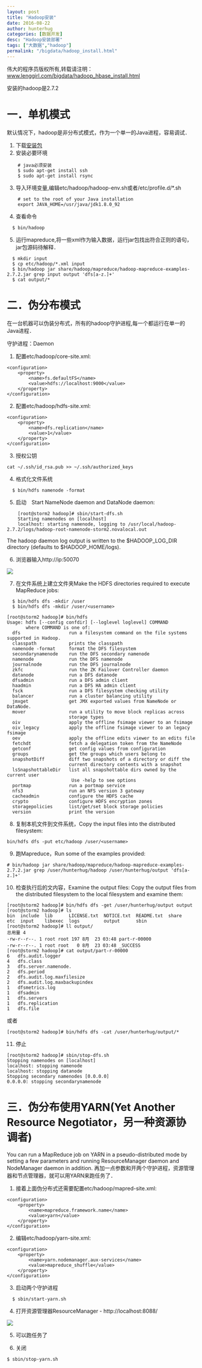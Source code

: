 ```yaml
---
layout: post  
title: "Hadoop安装"
date: 2016-08-22
author: hunterhug
categories: [数据开发]
desc: "Hadoop安装部署"
tags: ["大数据","hadoop"]
permalink: "/bigdata/hadoop_install.html"
--- 
```


伟大的程序员版权所有,转载请注明：www.lenggirl.com/bigdata/hadoop_hbase_install.html

安装的hadoop是2.7.2

# 一．单机模式
默认情况下，hadoop是非分布式模式，作为一个单一的Java进程，容易调试．

1. 下载[安装包](http://www.apache.org/dyn/closer.cgi/hadoop/common/)
2. 安装必要环境

```
    # java必须安装
    $ sudo apt-get install ssh
    $ sudo apt-get install rsync
```

3. 导入环境变量,编辑etc/hadoop/hadoop-env.sh或者/etc/profile.d/*.sh

```
    # set to the root of your Java installation
    export JAVA_HOME=/usr/java/jdk1.8.0_92
```

4. 查看命令

```
  $ bin/hadoop
```

5. 运行mapreduce,将一些xml作为输入数据，运行jar包找出符合正则的语句，jar包源码待解释．

```
  $ mkdir input
  $ cp etc/hadoop/*.xml input
  $ bin/hadoop jar share/hadoop/mapreduce/hadoop-mapreduce-examples-2.7.2.jar grep input output 'dfs[a-z.]+'
  $ cat output/*
```

# 二．伪分布模式
在一台机器可以伪装分布式，所有的hadoop守护进程,每一个都运行在单一的Java进程．

守护进程：Daemon

1. 配置etc/hadoop/core-site.xml:

```
<configuration>
    <property>
        <name>fs.defaultFS</name>
        <value>hdfs://localhost:9000</value>
    </property>
</configuration>
```

2. 配置etc/hadoop/hdfs-site.xml:

```
<configuration>
    <property>
        <name>dfs.replication</name>
        <value>1</value>
    </property>
</configuration>
```

3. 授权公钥

```
cat ~/.ssh/id_rsa.pub >> ~/.ssh/authorized_keys 

```

4. 格式化文件系统

```
  $ bin/hdfs namenode -format
```

5. 启动　Start NameNode daemon and DataNode daemon:

```
    [root@storm2 hadoop]# sbin/start-dfs.sh 
    Starting namenodes on [localhost]
    localhost: starting namenode, logging to /usr/local/hadoop-2.7.2/logs/hadoop-root-namenode-storm2.novalocal.out
```

The hadoop daemon log output is written to the $HADOOP_LOG_DIR directory (defaults to $HADOOP_HOME/logs).

6. 浏览器输入http://ip:50070

<img src="https://raw.githubusercontent.com/hunterhug/hunterhug.github.io/master/img/hadoop.jpg"/>

7. 在文件系统上建立文件夹Make the HDFS directories required to execute MapReduce jobs:

```
  $ bin/hdfs dfs -mkdir /user
  $ bin/hdfs dfs -mkdir /user/<username>
```

```
[root@storm2 hadoop]# bin/hdfs 
Usage: hdfs [--config confdir] [--loglevel loglevel] COMMAND
       where COMMAND is one of:
  dfs                  run a filesystem command on the file systems supported in Hadoop.
  classpath            prints the classpath
  namenode -format     format the DFS filesystem
  secondarynamenode    run the DFS secondary namenode
  namenode             run the DFS namenode
  journalnode          run the DFS journalnode
  zkfc                 run the ZK Failover Controller daemon
  datanode             run a DFS datanode
  dfsadmin             run a DFS admin client
  haadmin              run a DFS HA admin client
  fsck                 run a DFS filesystem checking utility
  balancer             run a cluster balancing utility
  jmxget               get JMX exported values from NameNode or DataNode.
  mover                run a utility to move block replicas across
                       storage types
  oiv                  apply the offline fsimage viewer to an fsimage
  oiv_legacy           apply the offline fsimage viewer to an legacy fsimage
  oev                  apply the offline edits viewer to an edits file
  fetchdt              fetch a delegation token from the NameNode
  getconf              get config values from configuration
  groups               get the groups which users belong to
  snapshotDiff         diff two snapshots of a directory or diff the
                       current directory contents with a snapshot
  lsSnapshottableDir   list all snapshottable dirs owned by the current user
						Use -help to see options
  portmap              run a portmap service
  nfs3                 run an NFS version 3 gateway
  cacheadmin           configure the HDFS cache
  crypto               configure HDFS encryption zones
  storagepolicies      list/get/set block storage policies
  version              print the version
```

8. 复制本机文件到文件系统，Copy the input files into the distributed filesystem:

```
bin/hdfs dfs -put etc/hadoop /user/<username>
```

9. 跑Mapreduce，Run some of the examples provided:

```
# bin/hadoop jar share/hadoop/mapreduce/hadoop-mapreduce-examples-2.7.2.jar grep /user/hunterhug/hadoop /user/hunterhug/output 'dfs[a-z.]+'

```

10. 检查执行后的文内容，Examine the output files: Copy the output files from the distributed filesystem to the local filesystem and examine them:

```
[root@storm2 hadoop]# bin/hdfs dfs -get /user/hunterhug/output output
[root@storm2 hadoop]# ls
bin  include  lib      LICENSE.txt  NOTICE.txt  README.txt  share
etc  input    libexec  logs         output      sbin
[root@storm2 hadoop]# ll output/
总用量 4
-rw-r--r--. 1 root root 197 8月  23 03:48 part-r-00000
-rw-r--r--. 1 root root   0 8月  23 03:48 _SUCCESS
[root@storm2 hadoop]# cat output/part-r-00000 
6	dfs.audit.logger
4	dfs.class
3	dfs.server.namenode.
2	dfs.period
2	dfs.audit.log.maxfilesize
2	dfs.audit.log.maxbackupindex
1	dfsmetrics.log
1	dfsadmin
1	dfs.servers
1	dfs.replication
1	dfs.file
```

或者

```
[root@storm2 hadoop]# bin/hdfs dfs -cat /user/hunterhug/output/*
```

11. 停止

```
[root@storm2 hadoop]# sbin/stop-dfs.sh 
Stopping namenodes on [localhost]
localhost: stopping namenode
localhost: stopping datanode
Stopping secondary namenodes [0.0.0.0]
0.0.0.0: stopping secondarynamenode

```

# 三．伪分布使用YARN(Yet Another Resource Negotiator，另一种资源协调者)
You can run a MapReduce job on YARN in a pseudo-distributed mode by setting a few parameters and running ResourceManager daemon and NodeManager daemon in addition.
再加一点参数和开两个守护进程，资源管理器和节点管理器，就可以用YARN来跑任务了．

1. 接着上面伪分布式还需要配置etc/hadoop/mapred-site.xml:

```
<configuration>
    <property>
        <name>mapreduce.framework.name</name>
        <value>yarn</value>
    </property>
</configuration>
```

2. 编辑etc/hadoop/yarn-site.xml:

```
<configuration>
    <property>
        <name>yarn.nodemanager.aux-services</name>
        <value>mapreduce_shuffle</value>
    </property>
</configuration>
```

3. 启动两个守护进程

```
  $ sbin/start-yarn.sh
```

4. 打开资源管理器ResourceManager - http://localhost:8088/

<img src="https://raw.githubusercontent.com/hunterhug/hunterhug.github.io/master/img/hadoop1.jpg"/>

5. 可以跑任务了

6. 关闭

```
$ sbin/stop-yarn.sh
```